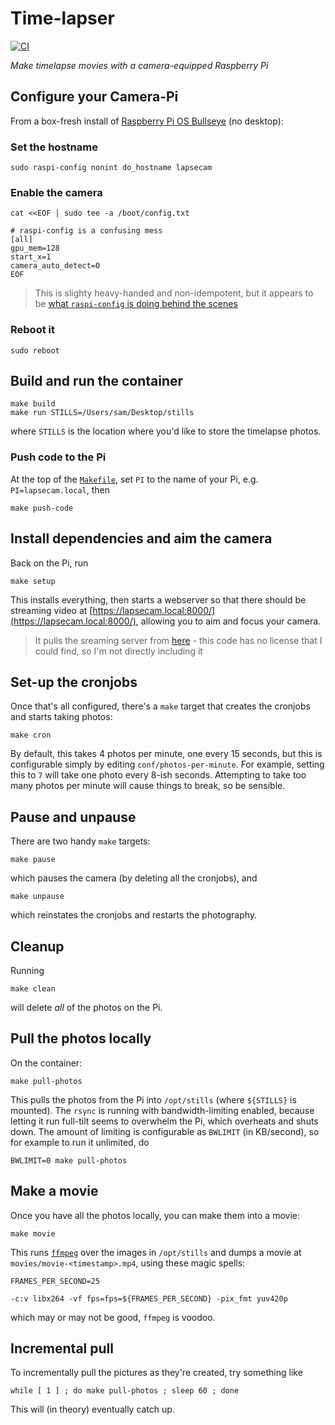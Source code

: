 # Time-lapser

[![CI](https://github.com/pikesley/timelapser/actions/workflows/main.yml/badge.svg)](https://github.com/pikesley/timelapser/actions/workflows/main.yml)

_Make timelapse movies with a camera-equipped Raspberry Pi_

## Configure your Camera-Pi

From a box-fresh install of [Raspberry Pi OS Bullseye](https://www.raspberrypi.com/news/raspberry-pi-os-debian-bullseye/) (no desktop):

### Set the hostname

```
sudo raspi-config nonint do_hostname lapsecam
```

### Enable the camera

```
cat <<EOF | sudo tee -a /boot/config.txt

# raspi-config is a confusing mess
[all]
gpu_mem=128
start_x=1
camera_auto_detect=0
EOF
```

> This is slighty heavy-handed and non-idempotent, but it appears to be [what `raspi-config` is doing behind the scenes](https://raspberrypi.stackexchange.com/questions/14229/how-can-i-enable-the-camera-without-using-raspi-config)

### Reboot it

```
sudo reboot
```

## Build and run the container

```
make build
make run STILLS=/Users/sam/Desktop/stills
```

where `STILLS` is the location where you'd like to store the timelapse photos.

### Push code to the Pi

At the top of the [`Makefile`](Makefile), set `PI` to the name of your Pi, e.g. `PI=lapsecam.local`, then

```
make push-code
```

## Install dependencies and aim the camera

Back on the Pi, run

```
make setup
```

This installs everything, then starts a webserver so that there should be streaming video at [https://lapsecam.local:8000/](https://lapsecam.local:8000/), allowing you to aim and focus your camera.

> It pulls the sreaming server from [here](https://github.com/RuiSantosdotme/Random-Nerd-Tutorials/blob/master/Projects/rpi_camera_surveillance_system.py) - this code has no license that I could find, so I'm not directly including it

## Set-up the cronjobs

Once that's all configured, there's a `make` target that creates the cronjobs and starts taking photos:

```
make cron
```

By default, this takes 4 photos per minute, one every 15 seconds, but this is configurable simply by editing `conf/photos-per-minute`. For example, setting this to `7` will take one photo every 8-ish seconds. Attempting to take too many photos per minute will cause things to break, so be sensible.

## Pause and unpause

There are two handy `make` targets:

```
make pause
```

which pauses the camera (by deleting all the cronjobs), and

```
make unpause
```

which reinstates the cronjobs and restarts the photography.

## Cleanup

Running

```
make clean
```

will delete _all_ of the photos on the Pi.

## Pull the photos locally

On the container:

```
make pull-photos
```

This pulls the photos from the Pi into `/opt/stills` (where `${STILLS}` is mounted). The `rsync` is running with bandwidth-limiting enabled, because letting it run full-tilt seems to overwhelm the Pi, which overheats and shuts down. The amount of limiting is configurable as `BWLIMIT` (in KB/second), so for example to run it unlimited, do

```
BWLIMIT=0 make pull-photos
```

## Make a movie

Once you have all the photos locally, you can make them into a movie:

```
make movie
```

This runs [`ffmpeg`](https://ffmpeg.org/) over the images in `/opt/stills` and dumps a movie at `movies/movie-<timestamp>.mp4`, using these magic spells:

```
FRAMES_PER_SECOND=25

-c:v libx264 -vf fps=fps=${FRAMES_PER_SECOND} -pix_fmt yuv420p
```

which may or may not be good, `ffmpeg` is voodoo.

## Incremental pull

To incrementally pull the pictures as they're created, try something like

```
while [ 1 ] ; do make pull-photos ; sleep 60 ; done
```

This will (in theory) eventually catch up.
